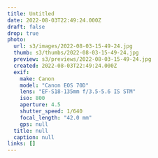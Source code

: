 ```yaml
---
title: Untitled
date: 2022-08-03T22:49:24.000Z
draft: false
drop: true
photo:
  url: s3/images/2022-08-03-15-49-24.jpg
  thumb: s3/thumbs/2022-08-03-15-49-24.jpg
  preview: s3/previews/2022-08-03-15-49-24.jpg
  created: 2022-08-03T22:49:24.000Z
  exif:
    make: Canon
    model: "Canon EOS 70D"
    lens: "EF-S18-135mm f/3.5-5.6 IS STM"
    iso: 800
    aperture: 4.5
    shutter_speed: 1/640
    focal_length: "42.0 mm"
    gps: null
  title: null
  caption: null
links: []
---
```

